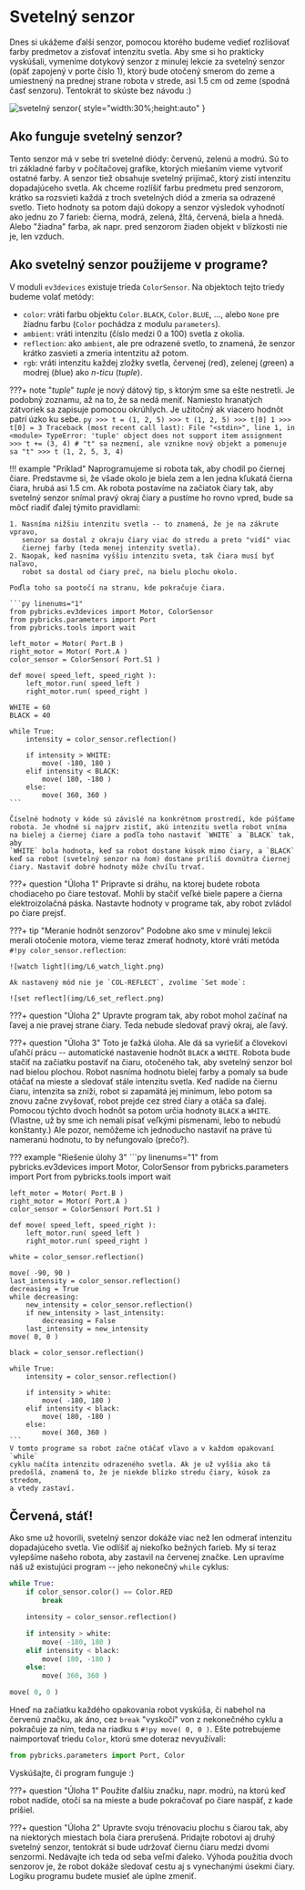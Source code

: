 # Svetelný senzor

Dnes si ukážeme ďalší senzor, pomocou ktorého budeme vedieť rozlišovať farby
predmetov a zisťovať intenzitu svetla. Aby sme si ho prakticky vyskúšali,
vymeníme dotykový senzor z minulej lekcie za svetelný senzor (opäť zapojený
v porte číslo 1), ktorý bude otočený
smerom do zeme a umiestnený na prednej strane robota v strede, asi 1.5 cm
od zeme (spodná časť senzoru). Tentokrát to skúste bez návodu :)

![svetelný senzor](img/L6_color_sensor.png){ style="width:30%;height:auto" }

## Ako funguje svetelný senzor?

Tento senzor má v sebe tri svetelné diódy: červenú, zelenú a modrú. Sú to tri
základné farby v počítačovej grafike, ktorých miešaním vieme vytvoriť ostatné
farby. A senzor tiež obsahuje svetelný prijímač, ktorý zistí intenzitu
dopadajúceho svetla. Ak chceme rozlíšiť farbu predmetu pred senzorom, krátko
sa rozsvieti každá z troch svetelných diód a zmeria sa odrazené svetlo. Tieto
hodnoty sa potom dajú dokopy a senzor výsledok vyhodnotí ako jednu zo
7 farieb: čierna, modrá, zelená, žltá, červená, biela a hnedá. Alebo "žiadna"
farba, ak napr. pred senzorom žiaden objekt v blízkosti nie je, len vzduch.

## Ako svetelný senzor použijeme v programe?

V moduli `ev3devices` existuje trieda `ColorSensor`. Na objektoch tejto triedy
budeme volať metódy:

- `color`: vráti farbu objektu `Color.BLACK`, `Color.BLUE`, ..., alebo `None`
  pre žiadnu farbu (`Color` pochádza z modulu `parameters`).
- `ambient`: vráti intenzitu (číslo medzi 0 a 100) svetla z okolia.
- `reflection`: ako `ambient`, ale pre odrazené svetlo, to znamená, že senzor
  krátko zasvieti a zmeria intentzitu až potom.
- `rgb`: vráti intenzitu každej zložky svetla, červenej (*r*ed), zelenej
  (*g*reen) a modrej (*b*lue) ako *n-ticu* (*tuple*).

???+ note "*tuple*"
    *tuple* je nový dátový tip, s ktorým sme sa ešte nestretli. Je podobný
    zoznamu, až na to, že sa nedá meniť. Namiesto hranatých zátvoriek sa
    zapisuje pomocou okrúhlych. Je užitočný ak viacero hodnôt patrí úzko
    ku sebe.
    ```py
    >>> t = (1, 2, 5)
    >>> t
    (1, 2, 5)
    >>> t[0]
    1
    >>> t[0] = 3
    Traceback (most recent call last):
      File "<stdin>", line 1, in <module>
    TypeError: 'tuple' object does not support item assignment
    >>> t += (3, 4) # "t" sa nezmení, ale vznikne nový objekt a pomenuje sa "t"
    >>> t
    (1, 2, 5, 3, 4)
    ```

!!! example "Príklad"
    Naprogramujeme si robota tak, aby chodil po čiernej čiare. Predstavme si,
    že všade okolo je biela zem a len jedna kľukatá čierna čiara, hrubá asi
    1.5 cm. Ak robota postavíme na začiatok čiary tak, aby svetelný senzor
    snímal pravý okraj čiary a pustíme ho rovno vpred, bude sa môcť riadiť ďalej
    týmito pravidlami:

    1. Nasníma nižšiu intenzitu svetla -- to znamená, že je na zákrute vpravo,
       senzor sa dostal z okraju čiary viac do stredu a preto "vidí" viac
       čiernej farby (teda menej intenzity svetla).
    2. Naopak, keď nasníma vyššiu intenzitu sveta, tak čiara musí byť naľavo,
       robot sa dostal od čiary preč, na bielu plochu okolo.

    Poďla toho sa pootočí na stranu, kde pokračuje čiara.

    ```py linenums="1"
    from pybricks.ev3devices import Motor, ColorSensor
    from pybricks.parameters import Port
    from pybricks.tools import wait

    left_motor = Motor( Port.B )
    right_motor = Motor( Port.A )
    color_sensor = ColorSensor( Port.S1 )

    def move( speed_left, speed_right ):
        left_motor.run( speed_left )
        right_motor.run( speed_right )

    WHITE = 60
    BLACK = 40

    while True:
        intensity = color_sensor.reflection()

        if intensity > WHITE:
            move( -180, 180 )
        elif intensity < BLACK:
            move( 180, -180 )
        else:
            move( 360, 360 )
    ```

    Číselné hodnoty v kóde sú závislé na konkrétnom prostredí, kde púšťame
    robota. Je vhodné si najprv zistiť, akú intenzitu svetla robot vníma
    na bielej a čiernej čiare a podľa toho nastaviť `WHITE` a `BLACK` tak, aby
    `WHITE` bola hodnota, keď sa robot dostane kúsok mimo čiary, a `BLACK`
    keď sa robot (svetelný senzor na ňom) dostane príliš dovnútra čiernej
    čiary. Nastaviť dobré hodnoty môže chvíľu trvať.

???+ question "Úloha 1"
    Pripravte si dráhu, na ktorej budete robota chodiaceho po čiare testovať.
    Mohli by stačiť veľké biele papere a čierna elektroizolačná páska.
    Nastavte hodnoty v programe tak, aby robot zvládol po čiare prejsť.

???+ tip "Meranie hodnôt senzorov"
    Podobne ako sme v minulej lekcii merali otočenie motora, vieme teraz
    zmerať hodnoty, ktoré vráti metóda `#!py color_sensor.reflection`:

    ![watch light](img/L6_watch_light.png)

    Ak nastavený mód nie je `COL-REFLECT`, zvolíme `Set mode`:

    ![set reflect](img/L6_set_reflect.png)

???+ question "Úloha 2"
    Upravte program tak, aby robot mohol začínať na ľavej a nie pravej strane
    čiary. Teda nebude sledovať pravý okraj, ale ľavý.

???+ question "Úloha 3"
    Toto je ťažká úloha. Ale dá sa vyriešiť a človekovi uľahčí prácu --
    automatické nastavenie hodnôt `BLACK` a `WHITE`. Robota bude stačiť
    na začiatku postaviť na čiaru, otočeného tak, aby svetelný senzor bol
    nad bielou plochou. Robot nasníma hodnotu bielej farby a pomaly sa bude
    otáčať na mieste a sledovať stále intenzitu svetla. Keď nadíde na čiernu
    čiaru, intenzita sa zníži, robot si zapamätá jej minimum, lebo potom
    sa znovu začne zvyšovať, robot prejde cez stred čiary a otáča sa ďalej.
    Pomocou týchto dvoch hodnôt sa potom určia hodnoty `BLACK` a `WHITE`.
    (Vlastne, už by sme ich nemali písať veľkými písmenami, lebo to nebudú
    konštanty.) Ale pozor, nemôžeme ich jednoducho nastaviť na práve tú nameranú
    hodnotu, to by nefungovalo (prečo?).

??? example "Riešenie úlohy 3"
    ```py linenums="1"
    from pybricks.ev3devices import Motor, ColorSensor
    from pybricks.parameters import Port
    from pybricks.tools import wait

    left_motor = Motor( Port.B )
    right_motor = Motor( Port.A )
    color_sensor = ColorSensor( Port.S1 )

    def move( speed_left, speed_right ):
        left_motor.run( speed_left )
        right_motor.run( speed_right )

    white = color_sensor.reflection()

    move( -90, 90 )
    last_intensity = color_sensor.reflection()
    decreasing = True
    while decreasing:
        new_intensity = color_sensor.reflection()
        if new_intensity > last_intensity:
            decreasing = False
        last_intensity = new_intensity
    move( 0, 0 )

    black = color_sensor.reflection()

    while True:
        intensity = color_sensor.reflection()

        if intensity > white:
            move( -180, 180 )
        elif intensity < black:
            move( 180, -180 )
        else:
            move( 360, 360 )
    ```
    V tomto programe sa robot začne otáčať vľavo a v každom opakovaní `while`
    cyklu načíta intenzitu odrazeného svetla. Ak je už vyššia ako tá
    predošlá, znamená to, že je niekde blízko stredu čiary, kúsok za stredom,
    a vtedy zastaví.

## Červená, stáť!

Ako sme už hovorili, svetelný senzor dokáže viac než len odmerať intenzitu
dopadajúceho svetla. Vie odlíšiť aj niekoľko bežných farieb. My si teraz
vylepšíme našeho robota, aby zastavil na červenej značke. Len upravíme náš
už existujúci program -- jeho nekonečný `while` cyklus:

```py linenums="16"
while True:
    if color_sensor.color() == Color.RED
        break

    intensity = color_sensor.reflection()

    if intensity > white:
        move( -180, 180 )
    elif intensity < black:
        move( 180, -180 )
    else:
        move( 360, 360 )

move( 0, 0 )
```

Hneď na začiatku každého opakovania robot vyskúša, či nabehol na červenú značku,
ak áno, cez `break` "vyskočí" von z nekonečného cyklu a pokračuje za ním, teda
na riadku s `#!py move( 0, 0 )`. Ešte potrebujeme naimportovať triedu `Color`,
ktorú sme doteraz nevyužívali:

```py linenums="2"
from pybricks.parameters import Port, Color
```

Vyskúšajte, či program funguje :)

???+ question "Úloha 1"
    Použite ďalšiu značku, napr. modrú, na ktorú keď robot nadíde, otočí sa
    na mieste a bude pokračovať po čiare naspäť, z kade prišiel.

???+ question "Úloha 2"
    Upravte svoju trénovaciu plochu s čiarou tak, aby na niektorých miestach
    bola čiara prerušená. Pridajte robotovi aj druhý svetelný senzor,
    tentokrát si bude udržovať čiernu čiaru medzi dvomi senzormi. Nedávajte ich
    teda od seba veľmi ďaleko. Výhoda použitia dvoch senzorov je, že robot
    dokáže sledovať cestu aj s vynechanými úsekmi čiary. Logiku programu budete
    musieť ale úplne zmeniť.
